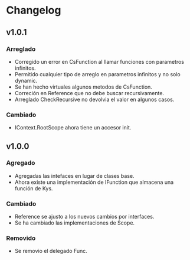 ﻿# Changelog

## v1.0.1
### Arreglado
- Corregido un error en CsFunction al llamar funciones con parametros infinitos.
- Permitido cualquier tipo de arreglo en parametros infinitos y no solo dynamic.
- Se han hecho virtuales algunos metodos de CsFunction.
- Correción en Reference que no debe buscar recursivamente.
- Arreglado CheckRecursive no devolvia el valor en algunos casos.

### Cambiado
- IContext.RootScope ahora tiene un accesor init.

## v1.0.0
### Agregado
- Agregadas las intefaces en lugar de clases base.
- Ahora existe una implementación de IFunction que almacena una función de Kys.
### Cambiado
- Reference se ajusto a los nuevos cambios por interfaces.
- Se ha cambiado las implementaciones de Scope.
### Removido 
- Se removio el delegado Func.